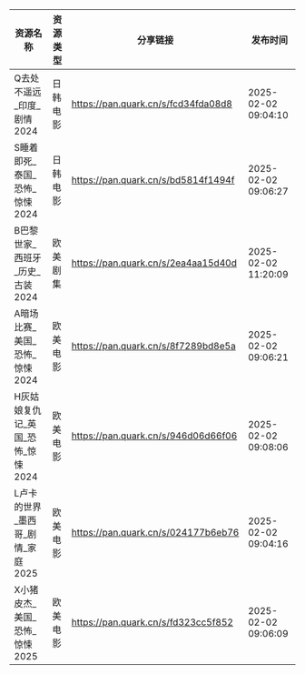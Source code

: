 | 资源名称                 | 资源类型 | 分享链接                                | 发布时间                |
| -------------------- | ---- | ----------------------------------- | ------------------- |
| Q去处不遥远_印度_剧情2024     | 日韩电影 | https://pan.quark.cn/s/fcd34fda08d8 | 2025-02-02 09:04:10 |
| S睡着即死_泰国_恐怖_惊悚2024   | 日韩电影 | https://pan.quark.cn/s/bd5814f1494f | 2025-02-02 09:06:27 |
| B巴黎世家_西班牙_历史_古装2024  | 欧美剧集 | https://pan.quark.cn/s/2ea4aa15d40d | 2025-02-02 11:20:09 |
| A暗场比赛_美国_恐怖_惊悚2024   | 欧美电影 | https://pan.quark.cn/s/8f7289bd8e5a | 2025-02-02 09:06:21 |
| H灰姑娘复仇记_英国_恐怖_惊悚2024 | 欧美电影 | https://pan.quark.cn/s/946d06d66f06 | 2025-02-02 09:08:06 |
| L卢卡的世界_墨西哥_剧情_家庭2025 | 欧美电影 | https://pan.quark.cn/s/024177b6eb76 | 2025-02-02 09:04:16 |
| X小猪皮杰_美国_恐怖_惊悚2025   | 欧美电影 | https://pan.quark.cn/s/fd323cc5f852 | 2025-02-02 09:06:09 |
